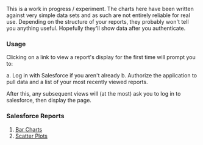 This is a work in progress / experiment. The charts here have been written against very simple data sets and
as such are not entirely reliable for real use. Depending on the structure of your reports, they probably won't
tell you anything useful. Hopefully they'll show data after you authenticate.

### Usage

Clicking on a link to view a report's display for the first time will prompt you to:

a. Log in with Salesforce if you aren't already
b. Authorize the application to pull data and a list of your most recently viewed reports.

After this, any subsequent views will (at the most) ask you to log in to salesforce, then display the page.

### Salesforce Reports

1. [Bar Charts](/barcharts)
1. [Scatter Plots](/scatterplots)
